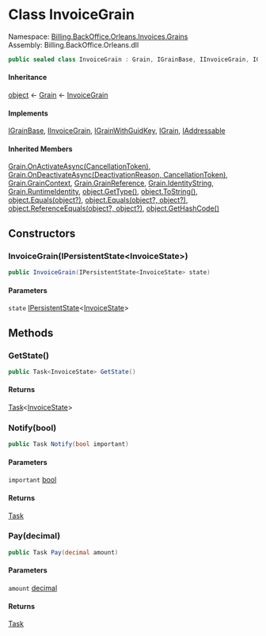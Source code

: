 # <a id="Billing_BackOffice_Orleans_Invoices_Grains_InvoiceGrain"></a> Class InvoiceGrain

Namespace: [Billing.BackOffice.Orleans.Invoices.Grains](Billing.BackOffice.Orleans.Invoices.Grains.md)  
Assembly: Billing.BackOffice.Orleans.dll  

```csharp
public sealed class InvoiceGrain : Grain, IGrainBase, IInvoiceGrain, IGrainWithGuidKey, IGrain, IAddressable
```

#### Inheritance

[object](https://learn.microsoft.com/dotnet/api/system.object) ← 
[Grain](https://learn.microsoft.com/dotnet/api/orleans.grain) ← 
[InvoiceGrain](Billing.BackOffice.Orleans.Invoices.Grains.InvoiceGrain.md)

#### Implements

[IGrainBase](https://learn.microsoft.com/dotnet/api/orleans.igrainbase), 
[IInvoiceGrain](Billing.BackOffice.Orleans.Invoices.Grains.IInvoiceGrain.md), 
[IGrainWithGuidKey](https://learn.microsoft.com/dotnet/api/orleans.igrainwithguidkey), 
[IGrain](https://learn.microsoft.com/dotnet/api/orleans.igrain), 
[IAddressable](https://learn.microsoft.com/dotnet/api/orleans.runtime.iaddressable)

#### Inherited Members

[Grain.OnActivateAsync\(CancellationToken\)](https://learn.microsoft.com/dotnet/api/orleans.grain.onactivateasync), 
[Grain.OnDeactivateAsync\(DeactivationReason, CancellationToken\)](https://learn.microsoft.com/dotnet/api/orleans.grain.ondeactivateasync), 
[Grain.GrainContext](https://learn.microsoft.com/dotnet/api/orleans.grain.graincontext), 
[Grain.GrainReference](https://learn.microsoft.com/dotnet/api/orleans.grain.grainreference), 
[Grain.IdentityString](https://learn.microsoft.com/dotnet/api/orleans.grain.identitystring), 
[Grain.RuntimeIdentity](https://learn.microsoft.com/dotnet/api/orleans.grain.runtimeidentity), 
[object.GetType\(\)](https://learn.microsoft.com/dotnet/api/system.object.gettype), 
[object.ToString\(\)](https://learn.microsoft.com/dotnet/api/system.object.tostring), 
[object.Equals\(object?\)](https://learn.microsoft.com/dotnet/api/system.object.equals\#system\-object\-equals\(system\-object\)), 
[object.Equals\(object?, object?\)](https://learn.microsoft.com/dotnet/api/system.object.equals\#system\-object\-equals\(system\-object\-system\-object\)), 
[object.ReferenceEquals\(object?, object?\)](https://learn.microsoft.com/dotnet/api/system.object.referenceequals), 
[object.GetHashCode\(\)](https://learn.microsoft.com/dotnet/api/system.object.gethashcode)

## Constructors

### <a id="Billing_BackOffice_Orleans_Invoices_Grains_InvoiceGrain__ctor_Orleans_Runtime_IPersistentState_Billing_BackOffice_Orleans_Invoices_Grains_InvoiceState__"></a> InvoiceGrain\(IPersistentState<InvoiceState\>\)

```csharp
public InvoiceGrain(IPersistentState<InvoiceState> state)
```

#### Parameters

`state` [IPersistentState](https://learn.microsoft.com/dotnet/api/orleans.runtime.ipersistentstate\-1)<[InvoiceState](Billing.BackOffice.Orleans.Invoices.Grains.InvoiceState.md)\>

## Methods

### <a id="Billing_BackOffice_Orleans_Invoices_Grains_InvoiceGrain_GetState"></a> GetState\(\)

```csharp
public Task<InvoiceState> GetState()
```

#### Returns

 [Task](https://learn.microsoft.com/dotnet/api/system.threading.tasks.task\-1)<[InvoiceState](Billing.BackOffice.Orleans.Invoices.Grains.InvoiceState.md)\>

### <a id="Billing_BackOffice_Orleans_Invoices_Grains_InvoiceGrain_Notify_System_Boolean_"></a> Notify\(bool\)

```csharp
public Task Notify(bool important)
```

#### Parameters

`important` [bool](https://learn.microsoft.com/dotnet/api/system.boolean)

#### Returns

 [Task](https://learn.microsoft.com/dotnet/api/system.threading.tasks.task)

### <a id="Billing_BackOffice_Orleans_Invoices_Grains_InvoiceGrain_Pay_System_Decimal_"></a> Pay\(decimal\)

```csharp
public Task Pay(decimal amount)
```

#### Parameters

`amount` [decimal](https://learn.microsoft.com/dotnet/api/system.decimal)

#### Returns

 [Task](https://learn.microsoft.com/dotnet/api/system.threading.tasks.task)

